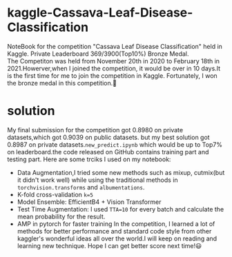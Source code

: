 # kaggle-Cassava-Leaf-Disease-Classification
NoteBook for the competition "Cassava Leaf Disease Classification" held in Kaggle. Private Leaderboard 369/3900(Top10%) Bronze Medal.    
The Competiton was held from November 20th in 2020 to February 18th in 2021.Howerver,when I joined the competition, it would be over in 10 days.It is the first time for me to join the competition in Kaggle. Fortunately, I won the bronze medal in this competition.🤣
# solution
My final submission for the competition got 0.8980 on private datasets,which got 0.9039 on public datasets. but my best solution got 0.8987 on private datasets.`new_predict.ipynb` which would be up to Top7% on leaderboard.the code released on GitHub contains training part and testing part. 
Here are some trciks I used on my notebook:
- Data Augmentation,I tried some new methods such as mixup, cutmix(but it didn't work well) while using the traditional methods in `torchvision.transforms` and `albumentations`.
- K-fold cross-validation `k=5`
- Model Ensemble: EfficientB4 + Vision Transformer 
- Test Time Augmentation: I used `TTA=10` for every batch and calculate the mean probability for the result.
- AMP in pytorch for faster training
In the competition, I learned a lot of methods for better performance and standard code style from other kaggler's wonderful ideas all over the world.I will keep on reading and learning new technique. Hope I can get better score next time!😃

 
